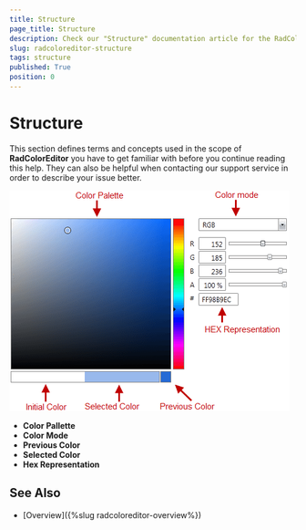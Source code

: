 ```yaml
---
title: Structure
page_title: Structure
description: Check our "Structure" documentation article for the RadColorEditor WPF control.
slug: radcoloreditor-structure
tags: structure
published: True
position: 0
---
```


# Structure

This section defines terms and concepts used in the scope of __RadColorEditor__ you have to get familiar with before you continue reading this help. They can also be helpful when contacting our support service in order to describe your issue better.

![radcoloreditor-structure](images/radcoloreditor-structure.png)

* __Color Pallette__ 
* __Color Mode__ 
* __Previous Color__ 
* __Selected Color__ 
* __Hex Representation__

## See Also
 * [Overview]({%slug radcoloreditor-overview%})
